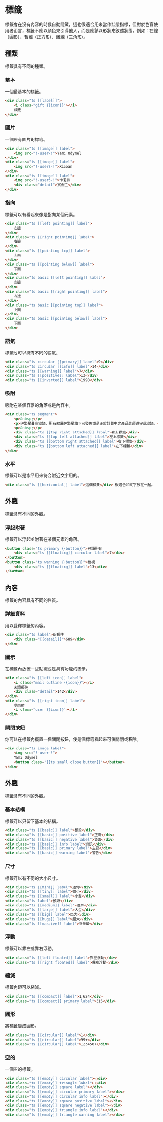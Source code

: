 # 標籤

<p>標籤會在沒有內容的時候自動隱藏，這也很適合用來當作狀態指標，但對於色盲使用者而言，標籤不應以顏色來引導他人，而是應該以形狀來敘述狀態，例如：在線（圓形）、暫離（正方形）、離線（三角形）。</p>

## 種類

標籤具有不同的種類。

### 基本

一個最基本的標籤。

```html
<div class="ts [[label]]">
    <i class="gift {{icon}}"></i>
    標籤
</div>
```

### 圖片

一個帶有圖片的標籤。

```html
<div class="ts [[image]] label">
    <img src="!-user-!">Yami Odymel
</div>
<div class="ts [[image]] label">
    <img src="!-user2-!">Xiaoan
</div>
<div class="ts [[image]] label">
    <img src="!-user3-!">卡莉絲
    <div class="detail">實況主</div>
</div>
```

### 指向

標籤可以有看起來像是指向某個元素。

```html
<div class="ts [[left pointing]] label">
    左邊
</div>
<div class="ts [[right pointing]] label">
    右邊
</div>
<div class="ts [[pointing top]] label">
    上面
</div>
<div class="ts [[pointing below]] label">
    下面
</div>
<div class="ts basic [[left pointing]] label">
    左邊
</div>
<div class="ts basic [[right pointing]] label">
    右邊
</div>
<div class="ts basic [[pointing top]] label">
    上面
</div>
<div class="ts basic [[pointing below]] label">
    下面
</div>
```

### 語氣

標籤也可以擁有不同的語氣。

```html
<div class="ts circular [[primary]] label">9</div>
<div class="ts circular [[info]] label">14</div>
<div class="ts [[warning]] label">7</div>
<div class="ts [[positive]] label">13</div>
<div class="ts [[inverted]] label">1998</div>
```

### 吸附

吸附在某個容器的角落或是內容中。

```html
<div class="ts segment">
    <p>&nbsp;</p>
    <p>伊繁星最高協議，所有隸屬伊繁星旗下已發佈或是正於計劃中之產品皆須遵守此協議。</p>
    <p>&nbsp;</p>
    <div class="ts [[top right attached]] label">右上標籤</div>
    <div class="ts [[top left attached]] label">左上標籤</div>
    <div class="ts [[bottom right attached]] label">右下標籤</div>
    <div class="ts [[bottom left attached]] label">左下標籤</div>
</div>
```

### 水平

標籤可以是水平用來符合附近文字用的。

```html
<div class="ts [[horizontal]] label">這個標籤</div> 很適合和文字放在一起。
```

## 外觀

標籤具有不同的外觀。

### 浮起附著

標籤可以浮起並附著在某個元素的角落。

```html
<button class="ts primary {{button}}">已讀所有
    <div class="ts [[floating]] circular label">7</div>
</button>
<button class="ts warning {{button}}">檢視
    <div class="ts [[floating]] label">13</div>
</button>
```

## 內容

標籤的內容具有不同的性質。

### 詳細資料

用以詮釋標籤的內容。

```html
<div class="ts label">新郵件
    <div class="[[detail]]">689</div>
</div>
```

### 圖示

在標籤內放置一些點綴或是具有功能的圖示。

```html
<div class="ts [[left icon]] label">
    <i class="mail outline {{icon}}"></i>
    未讀郵件
    <div class="detail">142</div>
</div>
<div class="ts [[right icon]] label">
    吳雨藍
    <i class="user {{icon}}"></i>
</div>
```

### 關閉按鈕

你可以在標籤內擺置一個關閉按鈕，使這個標籤看起來可供關閉或移除。

```html
<div class="ts image label">
    <img src="!-user-!">
    Yami Odymel
    <button class="[[ts small close button]]"></button>
</div>
```

## 外觀

標籤具有不同的外觀。

### 基本結構

標籤可以只留下基本的結構。

```html
<div class="ts [[basic]] label">預設</div>
<div class="ts [[basic]] positive label">正面</div>
<div class="ts [[basic]] negative label">負面</div>
<div class="ts [[basic]] info label">資訊</div>
<div class="ts [[basic]] primary label">主要</div>
<div class="ts [[basic]] warning label">警告</div>
```

### 尺寸

標籤可以有不同的大小尺寸。

```html
<div class="ts [[mini]] label">迷你</div>
<div class="ts [[tiny]] label">微小</div>
<div class="ts [[small]] label">小型</div>
<div class="ts label">預設</div>
<div class="ts [[medium]] label">適中</div>
<div class="ts [[large]] label">大型</div>
<div class="ts [[big]] label">巨大</div>
<div class="ts [[huge]] label">超大</div>
<div class="ts [[massive]] label">重量級</div>
```

### 浮動

標籤可以靠左或靠右浮動。

```html
<div class="ts [[left floated]] label">靠左浮動</div>
<div class="ts [[right floated]] label">靠右浮動</div>
```

### 縮減

標籤內距可以縮減。

```html
<div class="ts [[compact]] label">1,624</div>
<div class="ts [[compact]] primary label">315</div>
```

### 圓形

將標籤變成圓形。

```html
<div class="ts [[circular]] label">1</div>
<div class="ts [[circular]] label">99+</div>
<div class="ts [[circular]] label">1234567</div>
```

### 空的

一個空的標籤。

```html
<div class="ts [[empty]] circular label"></div>
<div class="ts [[empty]] triangle label"></div>
<div class="ts [[empty]] square label"></div>
<div class="ts [[empty]] circular primary label"></div>
<div class="ts [[empty]] circular info label"></div>
<div class="ts [[empty]] square positive label"></div>
<div class="ts [[empty]] square negative label"></div>
<div class="ts [[empty]] triangle info label"></div>
<div class="ts [[empty]] triangle warning label"></div>
```